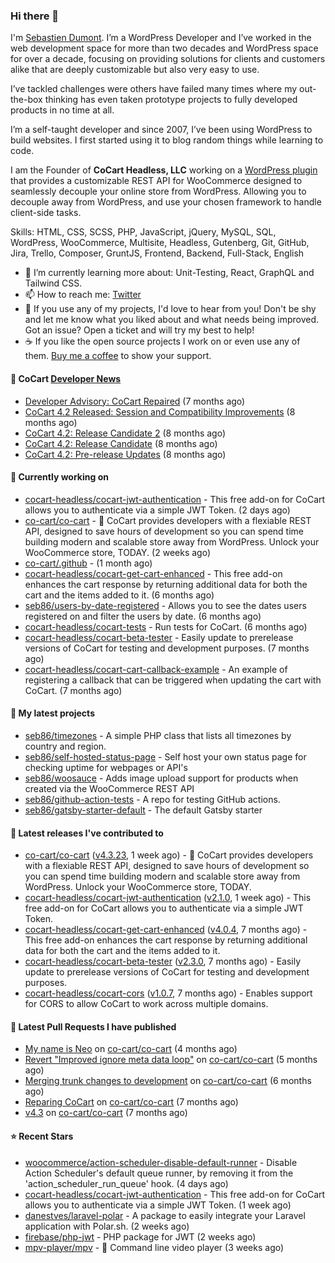 ### Hi there 👋

I'm [Sebastien Dumont](https://sebastiendumont.com/). I’m a WordPress Developer and I’ve worked in the web development space for more than two decades and WordPress space for over a decade, focusing on providing solutions for clients and customers alike that are deeply customizable but also very easy to use.

I’ve tackled challenges were others have failed many times where my out-the-box thinking has even taken prototype projects to fully developed products in no time at all.

I’m a self-taught developer and since 2007, I’ve been using WordPress to build websites. I first started using it to blog random things while learning to code.

I am the Founder of **CoCart Headless, LLC** working on a [WordPress plugin](https://wordpress.org/plugins/cart-rest-api-for-woocommerce/) that provides a customizable REST API for WooCommerce designed to seamlessly decouple your online store from WordPress. Allowing you to decouple away from WordPress, and use your chosen framework to handle client-side tasks.

Skills: HTML, CSS, SCSS, PHP, JavaScript, jQuery, MySQL, SQL, WordPress, WooCommerce, Multisite, Headless, Gutenberg, Git, GitHub, Jira, Trello, Composer, GruntJS, Frontend, Backend, Full-Stack, English

* 🌱 I’m currently learning more about: Unit-Testing, React, GraphQL and Tailwind CSS.
* 📫 How to reach me: [Twitter](https://twitter.com/sebd86)
* 💬 If you use any of my projects, I'd love to hear from you! Don't be shy and let me know what you liked about and what needs being improved. Got an issue? Open a ticket and will try my best to help!
* ☕ If you like the open source projects I work on or even use any of them. [Buy me a coffee](https://www.buymeacoffee.com/sebastien) to show your support.

#### 🛒 CoCart [Developer News](https://cocart.dev)

- [Developer Advisory: CoCart Repaired](https://cocart.dev/developer-advisory-cocart-repaired/) (7 months ago)
- [CoCart 4.2 Released: Session and Compatibility Improvements](https://cocart.dev/cocart-4-2-released-session-and-compatibility-improvements/) (8 months ago)
- [CoCart 4.2: Release Candidate 2](https://cocart.dev/cocart-4-2-release-candidate-2/) (8 months ago)
- [CoCart 4.2: Release Candidate](https://cocart.dev/cocart-4-2-release-candidate/) (8 months ago)
- [CoCart 4.2: Pre-release Updates](https://cocart.dev/cocart-4-2-pre-release-updates/) (8 months ago)

#### 👷 Currently working on

- [cocart-headless/cocart-jwt-authentication](https://github.com/cocart-headless/cocart-jwt-authentication) - This free add-on for CoCart allows you to authenticate via a simple JWT Token. (2 days ago)
- [co-cart/co-cart](https://github.com/co-cart/co-cart) - 🛒 CoCart provides developers with a flexiable REST API, designed to save hours of development so you can spend time building modern and scalable store away from WordPress. Unlock your WooCommerce store, TODAY. (2 weeks ago)
- [co-cart/.github](https://github.com/co-cart/.github) -  (1 month ago)
- [cocart-headless/cocart-get-cart-enhanced](https://github.com/cocart-headless/cocart-get-cart-enhanced) - This free add-on enhances the cart response by returning additional data for both the cart and the items added to it. (6 months ago)
- [seb86/users-by-date-registered](https://github.com/seb86/users-by-date-registered) - Allows you to see the dates users registered on and filter the users by date. (6 months ago)
- [cocart-headless/cocart-tests](https://github.com/cocart-headless/cocart-tests) - Run tests for CoCart. (6 months ago)
- [cocart-headless/cocart-beta-tester](https://github.com/cocart-headless/cocart-beta-tester) - Easily update to prerelease versions of CoCart for testing and development purposes. (7 months ago)
- [cocart-headless/cocart-cart-callback-example](https://github.com/cocart-headless/cocart-cart-callback-example) - An example of registering a callback that can be triggered when updating the cart with CoCart. (7 months ago)

#### 🌱 My latest projects

- [seb86/timezones](https://github.com/seb86/timezones) - A simple PHP class that lists all timezones by country and region.
- [seb86/self-hosted-status-page](https://github.com/seb86/self-hosted-status-page) - Self host your own status page for checking uptime for webpages or API&#39;s
- [seb86/woosauce](https://github.com/seb86/woosauce) - Adds image upload support for products when created via the WooCommerce REST API
- [seb86/github-action-tests](https://github.com/seb86/github-action-tests) - A repo for testing GitHub actions.
- [seb86/gatsby-starter-default](https://github.com/seb86/gatsby-starter-default) - The default Gatsby starter

#### 🔭 Latest releases I've contributed to

- [co-cart/co-cart](https://github.com/co-cart/co-cart) ([v4.3.23](https://github.com/co-cart/co-cart/releases/tag/v4.3.23), 1 week ago) - 🛒 CoCart provides developers with a flexiable REST API, designed to save hours of development so you can spend time building modern and scalable store away from WordPress. Unlock your WooCommerce store, TODAY.
- [cocart-headless/cocart-jwt-authentication](https://github.com/cocart-headless/cocart-jwt-authentication) ([v2.1.0](https://github.com/cocart-headless/cocart-jwt-authentication/releases/tag/v2.1.0), 1 week ago) - This free add-on for CoCart allows you to authenticate via a simple JWT Token.
- [cocart-headless/cocart-get-cart-enhanced](https://github.com/cocart-headless/cocart-get-cart-enhanced) ([v4.0.4](https://github.com/cocart-headless/cocart-get-cart-enhanced/releases/tag/v4.0.4), 7 months ago) - This free add-on enhances the cart response by returning additional data for both the cart and the items added to it.
- [cocart-headless/cocart-beta-tester](https://github.com/cocart-headless/cocart-beta-tester) ([v2.3.0](https://github.com/cocart-headless/cocart-beta-tester/releases/tag/v2.3.0), 7 months ago) - Easily update to prerelease versions of CoCart for testing and development purposes.
- [cocart-headless/cocart-cors](https://github.com/cocart-headless/cocart-cors) ([v1.0.7](https://github.com/cocart-headless/cocart-cors/releases/tag/v1.0.7), 7 months ago) - Enables support for CORS to allow CoCart to work across multiple domains.

#### 🔨 Latest Pull Requests I have published

- [My name is Neo](https://github.com/co-cart/co-cart/pull/451) on [co-cart/co-cart](https://github.com/co-cart/co-cart) (4 months ago)
- [Revert &#34;Improved ignore meta data loop&#34;](https://github.com/co-cart/co-cart/pull/445) on [co-cart/co-cart](https://github.com/co-cart/co-cart) (5 months ago)
- [Merging trunk changes to development](https://github.com/co-cart/co-cart/pull/436) on [co-cart/co-cart](https://github.com/co-cart/co-cart) (6 months ago)
- [Reparing CoCart](https://github.com/co-cart/co-cart/pull/428) on [co-cart/co-cart](https://github.com/co-cart/co-cart) (7 months ago)
- [v4.3](https://github.com/co-cart/co-cart/pull/424) on [co-cart/co-cart](https://github.com/co-cart/co-cart) (7 months ago)

#### ⭐ Recent Stars

- [woocommerce/action-scheduler-disable-default-runner](https://github.com/woocommerce/action-scheduler-disable-default-runner) - Disable Action Scheduler&#39;s default queue runner, by removing it from the &#39;action_scheduler_run_queue&#39; hook. (4 days ago)
- [cocart-headless/cocart-jwt-authentication](https://github.com/cocart-headless/cocart-jwt-authentication) - This free add-on for CoCart allows you to authenticate via a simple JWT Token. (1 week ago)
- [danestves/laravel-polar](https://github.com/danestves/laravel-polar) - A package to easily integrate your Laravel application with Polar.sh. (2 weeks ago)
- [firebase/php-jwt](https://github.com/firebase/php-jwt) - PHP package for JWT (2 weeks ago)
- [mpv-player/mpv](https://github.com/mpv-player/mpv) - 🎥 Command line video player (3 weeks ago)

